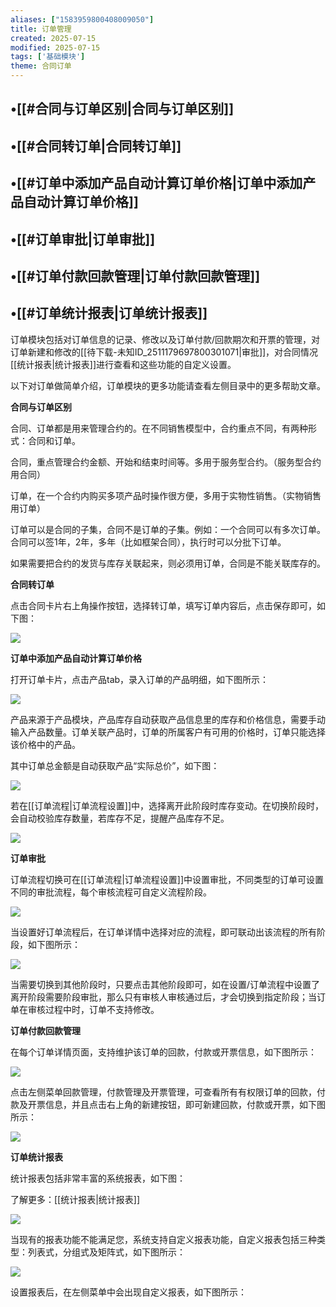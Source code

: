 ```yaml
---
aliases: ["1583959800408009050"]
title: 订单管理
created: 2025-07-15
modified: 2025-07-15
tags: ['基础模块']
theme: 合同订单
---
```


## •[[#合同与订单区别|合同与订单区别]]

## •[[#合同转订单|合同转订单]]

## •[[#订单中添加产品自动计算订单价格|订单中添加产品自动计算订单价格]]

## •[[#订单审批|订单审批]]

## •[[#订单付款回款管理|订单付款回款管理]]

## •[[#订单统计报表|订单统计报表]]

订单模块包括对订单信息的记录、修改以及订单付款/回款期次和开票的管理，对订单新建和修改的[[待下载-未知ID_2511179697800301071|审批]]，对合同情况[[统计报表|统计报表]]进行查看和这些功能的自定义设置。

以下对订单做简单介绍，订单模块的更多功能请查看左侧目录中的更多帮助文章。

**合同与订单区别**

合同、订单都是用来管理合约的。在不同销售模型中，合约重点不同，有两种形式：合同和订单。

合同，重点管理合约金额、开始和结束时间等。多用于服务型合约。（服务型合约用合同）

订单，在一个合约内购买多项产品时操作很方便，多用于实物性销售。（实物销售用订单）

订单可以是合同的子集，合同不是订单的子集。例如：一个合同可以有多次订单。合同可以签1年，2年，多年（比如框架合同），执行时可以分批下订单。

如果需要把合约的发货与库存关联起来，则必须用订单，合同是不能关联库存的。

**合同转订单**

点击合同卡片右上角操作按钮，选择转订单，填写订单内容后，点击保存即可，如下图：

![](https://myhelpdoc.oss-cn-heyuan.aliyuncs.com/mdimages/54408b0d40865d0d86da803f3a700f11.jpg)

**订单中添加产品自动计算订单价格**

打开订单卡片，点击产品tab，录入订单的产品明细，如下图所示：

![](https://myhelpdoc.oss-cn-heyuan.aliyuncs.com/mdimages/c31767a9a223124f31f4dd3fd4decf35.jpg)

产品来源于产品模块，产品库存自动获取产品信息里的库存和价格信息，需要手动输入产品数量。订单关联产品时，订单的所属客户有可用的价格时，订单只能选择该价格中的产品。

其中订单总金额是自动获取产品“实际总价”，如下图：

![](https://myhelpdoc.oss-cn-heyuan.aliyuncs.com/mdimages/2be10c4bb1ef592f3d18d56db6459f93.jpg)

若在[[订单流程|订单流程设置]]中，选择离开此阶段时库存变动。在切换阶段时，会自动校验库存数量，若库存不足，提醒产品库存不足。

![](https://myhelpdoc.oss-cn-heyuan.aliyuncs.com/mdimages/f04c338493df539a50f6175131ad3ca4.jpg)

**订单审批**

订单流程切换可在[[订单流程|订单流程设置]]中设置审批，不同类型的订单可设置不同的审批流程，每个审核流程可自定义流程阶段。

![](https://myhelpdoc.oss-cn-heyuan.aliyuncs.com/mdimages/1cbd7640df9ee03884b5d0461692c3a1.jpg)

当设置好订单流程后，在订单详情中选择对应的流程，即可联动出该流程的所有阶段，如下图所示：

![](https://myhelpdoc.oss-cn-heyuan.aliyuncs.com/mdimages/886dfe7d9cb1b22b47cafa18ec9b1248.jpg)

当需要切换到其他阶段时，只要点击其他阶段即可，如在设置/订单流程中设置了离开阶段需要阶段审批，那么只有审核人审核通过后，才会切换到指定阶段；当订单在审核过程中时，订单不支持修改。

**订单付款回款管理**

在每个订单详情页面，支持维护该订单的回款，付款或开票信息，如下图所示：

![](https://myhelpdoc.oss-cn-heyuan.aliyuncs.com/mdimages/f65b9f5de9f5d3660563b2393c499c99.jpg)

点击左侧菜单回款管理，付款管理及开票管理，可查看所有有权限订单的回款，付款及开票信息，并且点击右上角的新建按钮，即可新建回款，付款或开票，如下图所示：

![](https://myhelpdoc.oss-cn-heyuan.aliyuncs.com/mdimages/7238b4c3ea23b631f74460b4f9f519ef.jpg)

**订单统计报表**

统计报表包括非常丰富的系统报表，如下图：

了解更多：[[统计报表|统计报表]]

![](https://myhelpdoc.oss-cn-heyuan.aliyuncs.com/mdimages/1de989e7088f4dedb735823e343cf56c.jpg)

当现有的报表功能不能满足您，系统支持自定义报表功能，自定义报表包括三种类型：列表式，分组式及矩阵式，如下图所示：

![](https://myhelpdoc.oss-cn-heyuan.aliyuncs.com/mdimages/dff39e03aac75bab8d6af1fa9971c29c.jpg)

设置报表后，在左侧菜单中会出现自定义报表，如下图所示：

